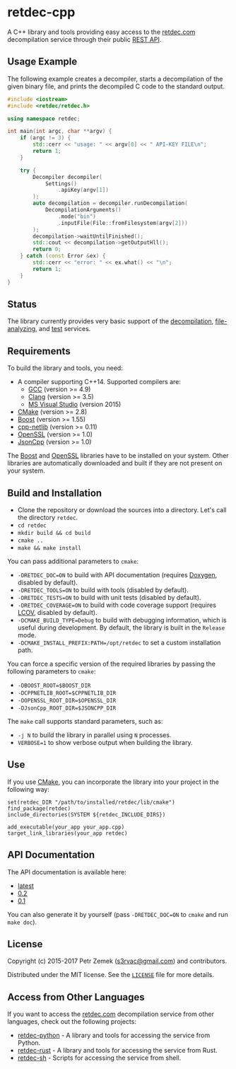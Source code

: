 retdec-cpp
==========

A C++ library and tools providing easy access to the
[retdec.com](https://retdec.com) decompilation service through their public
[REST API](https://retdec.com/api/).

Usage Example
-------------

The following example creates a decompiler, starts a decompilation of the given
binary file, and prints the decompiled C code to the standard output.

``` cpp
#include <iostream>
#include <retdec/retdec.h>

using namespace retdec;

int main(int argc, char **argv) {
    if (argc != 3) {
        std::cerr << "usage: " << argv[0] << " API-KEY FILE\n";
        return 1;
    }

    try {
        Decompiler decompiler(
            Settings()
                .apiKey(argv[1])
        );
        auto decompilation = decompiler.runDecompilation(
            DecompilationArguments()
                .mode("bin")
                .inputFile(File::fromFilesystem(argv[2]))
        );
        decompilation->waitUntilFinished();
        std::cout << decompilation->getOutputHll();
        return 0;
    } catch (const Error &ex) {
        std::cerr << "error: " << ex.what() << "\n";
        return 1;
    }
}
```

Status
------

The library currently provides very basic support of the
[decompilation](https://retdec.com/api/docs/decompiler.html),
[file-analyzing](https://retdec.com/api/docs/fileinfo.html), and
[test](https://retdec.com/api/docs/test.html) services.

Requirements
------------

To build the library and tools, you need:
* A compiler supporting C++14. Supported compilers are:
  * [GCC](https://gcc.gnu.org/) (version >= 4.9)
  * [Clang](http://clang.llvm.org/) (version >= 3.5)
  * [MS Visual Studio](https://www.visualstudio.com/) (version 2015)
* [CMake](https://cmake.org/) (version >= 2.8)
* [Boost](http://www.boost.org/) (version >= 1.55)
* [cpp-netlib](http://cpp-netlib.org/) (version >= 0.11)
* [OpenSSL](https://www.openssl.org/) (version >= 1.0)
* [JsonCpp](https://github.com/open-source-parsers/jsoncpp) (version >= 1.0)

The [Boost](http://www.boost.org/) and [OpenSSL](https://www.openssl.org/)
libraries have to be installed on your system. Other libraries are
automatically downloaded and built if they are not present on your system.

Build and Installation
----------------------

* Clone the repository or download the sources into a directory. Let's call the
  directory `retdec`.
* `cd retdec`
* `mkdir build && cd build`
* `cmake ..`
* `make && make install`

You can pass additional parameters to `cmake`:
* `-DRETDEC_DOC=ON` to build with API documentation (requires
    [Doxygen](http://www.doxygen.org/), disabled by default).
* `-DRETDEC_TOOLS=ON` to build with tools (disabled by default).
* `-DRETDEC_TESTS=ON` to build with unit tests (disabled by default).
* `-DRETDEC_COVERAGE=ON` to build with code coverage support (requires
    [LCOV](http://ltp.sourceforge.net/coverage/lcov.php), disabled by default).
* `-DCMAKE_BUILD_TYPE=Debug` to build with debugging information, which is
    useful during development. By default, the library is built in the
    `Release` mode.
* `-DCMAKE_INSTALL_PREFIX:PATH=/opt/retdec` to set a custom installation path.

You can force a specific version of the required libraries by passing the
following parameters to `cmake`:
* `-DBOOST_ROOT=$BOOST_DIR`
* `-DCPPNETLIB_ROOT=$CPPNETLIB_DIR`
* `-DOPENSSL_ROOT_DIR=$OPENSSL_DIR`
* `-DJsonCpp_ROOT_DIR=$JSONCPP_DIR`

The `make` call supports standard parameters, such as:
* `-j N` to build the library in parallel using `N` processes.
* `VERBOSE=1` to show verbose output when building the library.

Use
---

If you use [CMake](https://cmake.org/), you can incorporate the library into
your project in the following way:

```
set(retdec_DIR "/path/to/installed/retdec/lib/cmake")
find_package(retdec)
include_directories(SYSTEM ${retdec_INCLUDE_DIRS})

add_executable(your_app your_app.cpp)
target_link_libraries(your_app retdec)
```

API Documentation
-----------------

The API documentation is available here:
* [latest](https://projects.petrzemek.net/retdec-cpp/doc/)
* [0.2](https://projects.petrzemek.net/retdec-cpp/doc/0.2/)
* [0.1](https://projects.petrzemek.net/retdec-cpp/doc/0.1/)

You can also generate it by yourself (pass `-DRETDEC_DOC=ON` to `cmake` and run
`make doc`).

License
-------

Copyright (c) 2015-2017 Petr Zemek (<s3rvac@gmail.com>) and contributors.

Distributed under the MIT license. See the
[`LICENSE`](https://github.com/s3rvac/retdec-cpp/blob/master/LICENSE) file for
more details.

Access from Other Languages
---------------------------

If you want to access the [retdec.com](https://retdec.com) decompilation
service from other languages, check out the following projects:

* [retdec-python](https://github.com/s3rvac/retdec-python) - A library and
  tools for accessing the service from Python.
* [retdec-rust](https://github.com/s3rvac/retdec-rust) - A library and
  tools for accessing the service from Rust.
* [retdec-sh](https://github.com/s3rvac/retdec-sh) - Scripts for accessing the
  service from shell.
